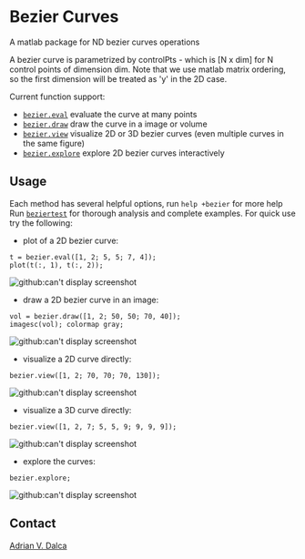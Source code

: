 Bezier Curves
=============

A matlab package for ND bezier curves operations

A bezier curve is parametrized by controlPts - which is [N x dim] for N control points of
dimension dim. Note that we use matlab matrix ordering, so the first dimension will be
treated as 'y' in the 2D case.

Current function support: 
- [`bezier.eval`](+bezier/eval.m) evaluate the curve at many points
- [`bezier.draw`](+bezier/draw.m) draw the curve in a image or volume
- [`bezier.view`](+bezier/view.m) visualize 2D or 3D bezier curves (even multiple curves in the same figure)
- [`bezier.explore`](+bezier/explore.m) explore 2D bezier curves interactively

Usage
-----
Each method has several helpful options, run `help +bezier` for more help
Run [`beziertest`](beziertest.m) for thorough analysis and complete examples.
For quick use try the following:

- plot of a 2D bezier curve:
```
t = bezier.eval([1, 2; 5, 5; 7, 4]);
plot(t(:, 1), t(:, 2));
```
![github:can't display screenshot](/../screenshots/evalsimple.png?raw=true "Simple Plot")

- draw a 2D bezier curve in an image:
```
vol = bezier.draw([1, 2; 50, 50; 70, 40]);
imagesc(vol); colormap gray;
```
![github:can't display screenshot](/../screenshots/drawsimple.png?raw=true "Simple Plot")

- visualize a 2D curve directly:
```
bezier.view([1, 2; 70, 70; 70, 130]);
```
![github:can't display screenshot](/../screenshots/viewsimple.png?raw=true "Simple Plot")

- visualize a 3D curve directly:
```
bezier.view([1, 2, 7; 5, 5, 9; 9, 9, 9]);
```
![github:can't display screenshot](/../screenshots/view3d.png?raw=true "Simple Plot")

- explore the curves:
```
bezier.explore;
```
![github:can't display screenshot](/../screenshots/exploresimple.png?raw=true "Simple Plot")

Contact
-------
[Adrian V. Dalca](http://adalca.mit.edu)
